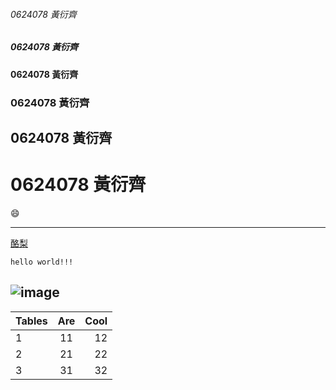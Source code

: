 ###### 0624078 黃衍齊

##### 0624078 黃衍齊

#### 0624078 黃衍齊

### 0624078 黃衍齊

## 0624078 黃衍齊

# 0624078 黃衍齊

:smile:

---


[酪梨](https://giphy.com/gifs/reaction-13gvXfEVlxQjDO/tile)

```hello world!!!```

![image](下載.png)
---
| Tables        | Are           | Cool  |
| ------------- |:-------------:| -----:|
| 1      |11     | 12 |
|2       |   21    |   22 |
| 3     |31      |    32 |
